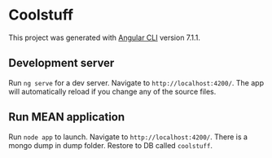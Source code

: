 # Coolstuff

This project was generated with [Angular CLI](https://github.com/angular/angular-cli) version 7.1.1.

## Development server

Run `ng serve` for a dev server. Navigate to `http://localhost:4200/`. The app will automatically reload if you change any of the source files.

## Run MEAN application

Run `node app` to launch. Navigate to `http://localhost:4200/`. There is a mongo dump in dump folder. Restore to DB called `coolstuff`.
